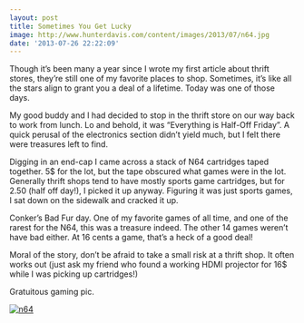 ```yaml
---
layout: post
title: Sometimes You Get Lucky
image: http://www.hunterdavis.com/content/images/2013/07/n64.jpg
date: '2013-07-26 22:22:09'
---
```



Though it’s been many a year since I wrote my first article about thrift stores, they’re still one of my favorite places to shop. Sometimes, it’s like all the stars align to grant you a deal of a lifetime. Today was one of those days.

My good buddy and I had decided to stop in the thrift store on our way back to work from lunch. Lo and behold, it was “Everything is Half-Off Friday”. A quick perusal of the electronics section didn’t yield much, but I felt there were treasures left to find.

Digging in an end-cap I came across a stack of N64 cartridges taped together. 5$ for the lot, but the tape obscured what games were in the lot. Generally thrift shops tend to have mostly sports game cartridges, but for 2.50 (half off day!), I picked it up anyway. Figuring it was just sports games, I sat down on the sidewalk and cracked it up.

Conker’s Bad Fur day. One of my favorite games of all time, and one of the rarest for the N64, this was a treasure indeed. The other 14 games weren’t have bad either. At 16 cents a game, that’s a heck of a good deal!

Moral of the story, don’t be afraid to take a small risk at a thrift shop. It often works out (just ask my friend who found a working HDMI projector for 16$ while I was picking up cartridges!)

Gratuitous gaming pic.

[![n64](http://www.hunterdavis.com/content/images/2013/07/n64-225x300.jpg)](http://www.hunterdavis.com/content/images/2013/07/n64.jpg)


